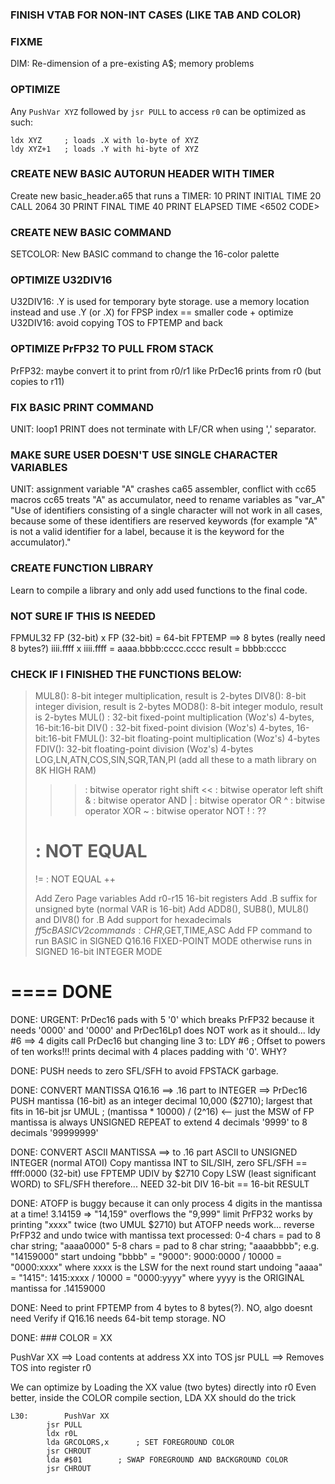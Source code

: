### FINISH VTAB FOR NON-INT CASES (LIKE TAB AND COLOR)

### FIXME

DIM: Re-dimension of a pre-existing A$; memory problems

### OPTIMIZE

Any `PushVar XYZ` followed by `jsr PULL` to access `r0` can be optimized as such:

```
ldx XYZ     ; loads .X with lo-byte of XYZ
ldy XYZ+1   ; loads .Y with hi-byte of XYZ
```

### CREATE NEW BASIC AUTORUN HEADER WITH TIMER

Create new basic_header.a65 that runs a TIMER:
    10 PRINT INITIAL TIME
    20 CALL 2064
    30 PRINT FINAL TIME
    40 PRINT ELAPSED TIME
    <6502 CODE>

### CREATE NEW BASIC COMMAND

SETCOLOR: New BASIC command to change the 16-color palette

### OPTIMIZE U32DIV16

U32DIV16: .Y is used for temporary byte storage.
    use a memory location instead and use .Y (or .X) for FPSP index == smaller code
    + optimize U32DIV16: avoid copying TOS to FPTEMP and back

### OPTIMIZE PrFP32 TO PULL FROM STACK

PrFP32: maybe convert it to print from r0/r1 like PrDec16 prints from r0 (but copies to r11)

### FIX BASIC PRINT COMMAND

UNIT: loop1
    PRINT does not terminate with LF/CR when using ',' separator.

### MAKE SURE USER DOESN'T USE SINGLE CHARACTER VARIABLES

UNIT: assignment
    variable "A" crashes ca65 assembler, conflict with cc65 macros
    cc65 treats "A" as accumulator, need to rename variables as "var_A"
    "Use of identifiers consisting of a single character will not work in all cases, because some of these identifiers are reserved keywords (for example "A" is not a valid identifier for a label, because it is the keyword for the accumulator)."

### CREATE FUNCTION LIBRARY

Learn to compile a library and only add used functions to the final code.

### NOT SURE IF THIS IS NEEDED

FPMUL32
FP (32-bit) x FP (32-bit) = 64-bit FPTEMP ==> 8 bytes (really need 8 bytes?)
iiii.ffff x iiii.ffff = aaaa.bbbb:cccc.cccc
result = bbbb:cccc

### CHECK IF I FINISHED THE FUNCTIONS BELOW:

> MUL8(): 8-bit integer multiplication, result is 2-bytes
> DIV8(): 8-bit integer division, result is 2-bytes
> MOD8(): 8-bit integer modulo, result is 2-bytes
> MUL() : 32-bit fixed-point multiplication (Woz's) 4-bytes, 16-bit:16-bit
> DIV() : 32-bit fixed-point division (Woz's) 4-bytes, 16-bit:16-bit
> FMUL(): 32-bit floating-point multiplication (Woz's) 4-bytes
> FDIV(): 32-bit floating-point division (Woz's) 4-bytes
> LOG,LN,ATN,COS,SIN,SQR,TAN,PI
>         (add all these to a math library on 8K HIGH RAM)
> >>  : bitwise operator right shift 
> <<  : bitwise operator left shift
> &   : bitwise operator AND
> |   : bitwise operator OR
> ^   : bitwise operator XOR
> ~   : bitwise operator NOT
> !   : ??
> #   : NOT EQUAL
> !=  : NOT EQUAL
> ++
> 
> Add Zero Page variables
> Add r0-r15 16-bit registers
> Add .B suffix for unsigned byte (normal VAR is 16-bit)
> Add ADD8(), SUB8(), MUL8() and DIV8() for .B
> Add support for hexadecimals $ff5c
> BASIC V2 commands: CHR$,GET,TIME,ASC
> Add FP command to run BASIC in SIGNED Q16.16 FIXED-POINT MODE otherwise runs in SIGNED 16-bit INTEGER MODE

====
DONE
====

DONE: URGENT: PrDec16 pads with 5 '0' which breaks PrFP32 because it needs '0000' and '0000'
        and PrDec16Lp1 does NOT work as it should... ldy #6 ==> 4 digits
        call PrDec16 but changing line 3 to:
                LDY #6			; Offset to powers of ten
        works!!! prints decimal with 4 places padding with '0'. WHY?

DONE: PUSH needs to zero SFL/SFH to avoid FPSTACK garbage.

DONE: CONVERT MANTISSA Q16.16 ==> .16 part to INTEGER ==> PrDec16
		PUSH mantissa (16-bit) as an integer
		decimal 10,000 ($2710); largest that fits in 16-bit
        jsr UMUL	; (mantissa * 10000) / (2^16) <-- just the MSW of FP
        mantissa is always UNSIGNED
        REPEAT to extend 4 decimals '9999' to 8 decimals '99999999'

DONE:   CONVERT ASCII MANTISSA ==> to .16 part
        ASCII to UNSIGNED INTEGER (normal ATOI)
        Copy mantissa INT to SIL/SIH, zero SFL/SFH == ffff:0000 (32-bit) use FPTEMP
        UDIV by $2710
        Copy LSW (least significant WORD) to SFL/SFH
        therefore... NEED 32-bit DIV 16-bit == 16-bit RESULT

DONE: ATOFP is buggy because it can only process 4 digits in the mantissa at a time!
    3.14159 => "14,159" overflows the "9,999" limit
    PrFP32 works by printing "xxxx" twice (two UMUL $2710)
    but ATOFP needs work... reverse PrFP32 and undo twice with mantissa text processed:
    0-4 chars = pad to 8 char string; "aaaa0000"
    5-8 chars = pad to 8 char string; "aaaabbbb"; e.g. "14159000"
    start undoing "bbbb" = "9000":
        9000:0000 / 10000 = "0000:xxxx" where xxxx is the LSW for the next round
    start undoing "aaaa" = "1415":
        1415:xxxx / 10000 = "0000:yyyy" where yyyy is the ORIGINAL mantissa for .14159000

DONE:   Need to print FPTEMP from 4 bytes to 8 bytes(?). NO, algo doesnt need
        Verify if Q16.16 needs 64-bit temp storage. NO

DONE: ### COLOR = XX

PushVar XX ==> Load contents at address XX into TOS
jsr PULL ==> Removes TOS into register r0

We can optimize by Loading the XX value (two bytes) directly into r0
Even better, inside the COLOR compile section, LDA XX should do the trick

```
L30:		PushVar XX
		jsr PULL
		ldx r0L
		lda GRCOLORS,x		; SET FOREGROUND COLOR
		jsr CHROUT
		lda #$01		; SWAP FOREGROUND AND BACKGROUND COLOR
		jsr CHROUT
```
